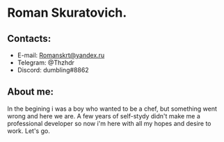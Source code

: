 # Roman Skuratovich.

## Contacts: 
+ E-mail: Romanskrt@yandex.ru
+ Telegram: @Thzhdr 
+ Discord: dumbling#8862

## About me:
In the begining i was a boy who wanted to be a chef, but something went wrong and here we are.
A few years of self-stydy didn't make me a professional developer so now i'm here with all my hopes and desire to work. 
Let's go. 
